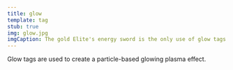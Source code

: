 ```yaml
---
title: glow
template: tag
stub: true
img: glow.jpg
imgCaption: The gold Elite's energy sword is the only use of glow tags in Halo 1.
---
```

Glow tags are used to create a particle-based glowing plasma effect.
